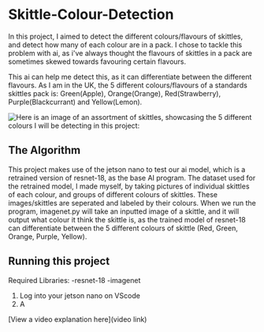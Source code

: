 # Skittle-Colour-Detection

 In this project, I aimed to detect the different colours/flavours of skittles, and detect how many of each colour are in a pack. I chose to tackle this problem with ai, as i've always thought the flavours of skittles in a pack are sometimes skewed towards favouring certain flavours. 
 
 This ai can help me detect this, as it can differentiate between the different flavours. As I am in the UK, the 5 different colours/flavours of a standards skittles pack is: Green(Apple), Orange(Orange), Red(Strawberry), Purple(Blackcurrant) and Yellow(Lemon).

![Here is an image of an assortment of skittles, showcasing the 5 different colours I will be detecting in this project:](https://hips.hearstapps.com/hmg-prod/images/skittles-candy-3-pound-bag-1613163635.jpg)

## The Algorithm

This project makes use of the jetson nano to test our ai model, which is a retrained version of resnet-18, as the base AI program. The dataset used for the retrained model, I made myself, by taking pictures of individual skittles of each colour, and groups of different colours of skittles. These images/skittles are seperated and labeled by their colours. When we run the program, imagenet.py will take an inputted image of a skittle, and it will output what colour it think the skittle is, as the trained model of resnet-18 can differentiate between the 5 different colours of skittle (Red, Green, Orange, Purple, Yellow).

## Running this project

Required Libraries:
-resnet-18
-imagenet

1. Log into your jetson nano on VScode
2. A

[View a video explanation here](video link)
